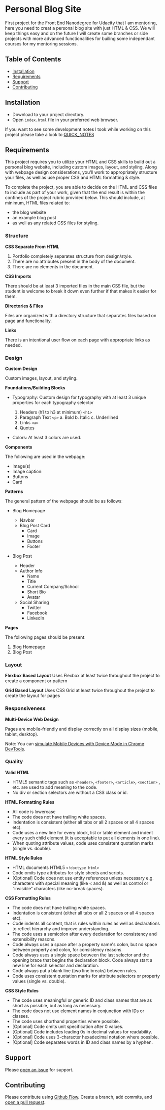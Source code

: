 # Personal Blog Site

First project for the Front End Nanodegree for Udacity that I am mentoring, here you need to creat a personal blog site with just HTML & CSS. We will keep things easy and on the future I will create some branches or side projects with more advanced functionalities for builing some independant courses for my mentoring sessions.

## Table of Contents

- [Installation](#installation)
- [Requirements](#requirements)
- [Support](#support)
- [Contributing](#contributing)

## Installation

- Download to your project directory.
- Open `index.html` file in your preferred web browser.

If you want to see some development notes I took while working on this project please take a look to [QUICK_NOTES](./QUICK_NOTES.md)

## Requirements

This project requires you to utilize your HTML and CSS skills to build out a personal blog website, including custom images, layout, and styling. Along with webpage design considerations, you'll work to appropriately structure your files, as well as use proper CSS and HTML formatting & style.

To complete the project, you are able to decide on the HTML and CSS files to include as part of your work, given that the end result is within the confines of the project rubric provided below. This should include, at minimum, HTML files related to:

- the blog website
- an example blog post
- as well as any related CSS files for styling.

### Structure

**CSS Separate From HTML**

1. Portfolio completely separates structure from design/style.
2. There are no attributes present in the body of the document.
3. There are no elements in the document.

**CSS Imports**

There should be at least 3 imported files in the main CSS file, but the student is welcome to break it down even further if that makes it easier for them.

**Directories & Files**

Files are organized with a directory structure that separates files based on page and functionality.

**Links**

There is an intentional user flow on each page with appropriate links as needed.

### Design

**Custom Design**

Custom images, layout, and styling.

**Foundations/Building Blocks**

- Typography: Custom design for typography with at least 3 unique properties for each typography selector

  1. Headers (h1 to h3 at minimum) `<h1>`
  2. Paragraph Text `<p>`
     a. Bold
     b. Italic
     c. Underlined
  3. Links `<a>`
  4. Quotes

- Colors: At least 3 colors are used.

**Components**

The following are used in the webpage:

- Image(s)
- Image caption
- Buttons
- Card

**Patterns**

The general pattern of the webpage should be as follows:

- Blog Homepage

  - Navbar
  - Blog Post Card
    - Card
    - Image
    - Buttons
    - Footer

- Blog Post
  - Header
  - Author Info
    - Name
    - Title
    - Current Company/School
    - Short Bio
    - Avatar
  - Social Sharing
    - Twitter
    - Facebook
    - LinkedIn

**Pages**

The following pages should be present:

1. Blog Homepage
2. Blog Post

### Layout

**Flexbox Based Layout**
Uses Flexbox at least twice throughout the project to create a component or pattern

**Grid Based Layout**
Uses CSS Grid at least twice throughout the project to create the layout for pages

### Responsiveness

**Multi-Device Web Design**

Pages are mobile-friendly and display correctly on all display sizes (mobile, tablet, desktop).

Note: You can [simulate Mobile Devices with Device Mode in Chrome DevTools](https://developers.google.com/web/tools/chrome-devtools/device-mode/).

### Quality

**Valid HTML**

- HTML5 semantic tags such as `<header>`, `<footer>`, `<article>`, `<section>` , etc. are used to add meaning to the code.
- No div or section selectors are without a CSS class or id.

**HTML Formatting Rules**

- All code is lowercase
- The code does not have trailing white spaces.
- Indentation is consistent (either all tabs or all 2 spaces or all 4 spaces etc).
- Code uses a new line for every block, list or table element and indent every such child element (it is acceptable to put all elements in one line).
- When quoting attribute values, code uses consistent quotation marks (single vs. double).

**HTML Style Rules**

- HTML documents HTML5 `<!doctype html>`
- Code omits type attributes for style sheets and scripts.
- [Optional] Code does not use entity references unless necessary e.g. characters with special meaning (like < and &) as well as control or “invisible” characters (like no-break spaces).

**CSS Formatting Rules**

- The code does not have trailing white spaces.
- Indentation is consistent (either all tabs or all 2 spaces or all 4 spaces etc).
- Code indents all content, that is rules within rules as well as declarations to reflect hierarchy and improve understanding.
- The code uses a semicolon after every declaration for consistency and extensibility reasons.
- Code always uses a space after a property name's colon, but no space between property and colon, for consistency reasons.
- Code always uses a single space between the last selector and the opening brace that begins the declaration block. Code always start a new line for each selector and declaration.
- Code always put a blank line (two line breaks) between rules.
- Code uses consistent quotation marks for attribute selectors or property values (single vs. double).

**CSS Style Rules**

- The code uses meaningful or generic ID and class names that are as short as possible, but as long as necessary.
- The code does not use element names in conjunction with IDs or classes.
- The code uses shorthand properties where possible.
- [Optional] Code omits unit specification after 0 values.
- [Optional] Code includes leading 0s in decimal values for readability.
- [Optional] Code uses 3-character hexadecimal notation where possible.
- [Optional] Code separates words in ID and class names by a hyphen.

## Support

Please [open an issue](https://github.com/carlosloureda/FEND-personal-blog-site/issues/new) for support.

## Contributing

Please contribute using [Github Flow](https://guides.github.com/introduction/flow/). Create a branch, add commits, and [open a pull request](https://github.com/carlosloureda/FEND-personal-blog-site/compare/).
